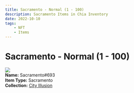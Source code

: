 ```yaml
---
title: Sacramento - Normal (1 - 100)
description: Sacramento Items in Chia Inventory
date: 2022-10-10
tags:
    - NFT
    - Items
---
```


# Sacramento - Normal (1 - 100)
<div class="item_thumbnail">
<img loading="lazy" src="https://4i55wcmgkbnjajrbfp2utm5rdnq7e5n7d4tknq5ukskvomte2s3q.arweave.net/4jvbCYZQWpAmISv1SbOxG2Hydb8fJqbDtFSVVzJk1Lc"><br/>
<div><strong>Name:</strong> Sacramento#693</div>
<div><strong>Item Type:</strong> Sacramento</div>
<div><strong>Collection:</strong> <a href="https://www.spacescan.io/xch/nft/collection/col1lend2dcn558km4wcwta4xnkfv3xpcmlp9kyt0m909emvfxechlyqdl5ndg">City Illusion</a></div>
</div>

